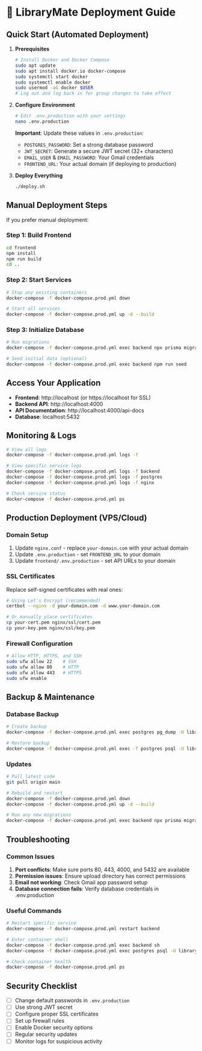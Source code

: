 # 🚀 LibraryMate Deployment Guide

## Quick Start (Automated Deployment)

1. **Prerequisites**
   ```bash
   # Install Docker and Docker Compose
   sudo apt update
   sudo apt install docker.io docker-compose
   sudo systemctl start docker
   sudo systemctl enable docker
   sudo usermod -aG docker $USER
   # Log out and log back in for group changes to take effect
   ```

2. **Configure Environment**
   ```bash
   # Edit .env.production with your settings
   nano .env.production
   ```
   
   **Important**: Update these values in `.env.production`:
   - `POSTGRES_PASSWORD`: Set a strong database password
   - `JWT_SECRET`: Generate a secure JWT secret (32+ characters)
   - `EMAIL_USER` & `EMAIL_PASSWORD`: Your Gmail credentials
   - `FRONTEND_URL`: Your actual domain (if deploying to production)

3. **Deploy Everything**
   ```bash
   ./deploy.sh
   ```

## Manual Deployment Steps

If you prefer manual deployment:

### Step 1: Build Frontend
```bash
cd frontend
npm install
npm run build
cd ..
```

### Step 2: Start Services
```bash
# Stop any existing containers
docker-compose -f docker-compose.prod.yml down

# Start all services
docker-compose -f docker-compose.prod.yml up -d --build
```

### Step 3: Initialize Database
```bash
# Run migrations
docker-compose -f docker-compose.prod.yml exec backend npx prisma migrate deploy

# Seed initial data (optional)
docker-compose -f docker-compose.prod.yml exec backend npm run seed
```

## Access Your Application

- **Frontend**: http://localhost (or https://localhost for SSL)
- **Backend API**: http://localhost:4000
- **API Documentation**: http://localhost:4000/api-docs
- **Database**: localhost:5432

## Monitoring & Logs

```bash
# View all logs
docker-compose -f docker-compose.prod.yml logs -f

# View specific service logs
docker-compose -f docker-compose.prod.yml logs -f backend
docker-compose -f docker-compose.prod.yml logs -f postgres
docker-compose -f docker-compose.prod.yml logs -f nginx

# Check service status
docker-compose -f docker-compose.prod.yml ps
```

## Production Deployment (VPS/Cloud)

### Domain Setup
1. Update `nginx.conf` - replace `your-domain.com` with your actual domain
2. Update `.env.production` - set `FRONTEND_URL` to your domain
3. Update `frontend/.env.production` - set API URLs to your domain

### SSL Certificates
Replace self-signed certificates with real ones:
```bash
# Using Let's Encrypt (recommended)
certbot --nginx -d your-domain.com -d www.your-domain.com

# Or manually place certificates
cp your-cert.pem nginx/ssl/cert.pem
cp your-key.pem nginx/ssl/key.pem
```

### Firewall Configuration
```bash
# Allow HTTP, HTTPS, and SSH
sudo ufw allow 22    # SSH
sudo ufw allow 80    # HTTP
sudo ufw allow 443   # HTTPS
sudo ufw enable
```

## Backup & Maintenance

### Database Backup
```bash
# Create backup
docker-compose -f docker-compose.prod.yml exec postgres pg_dump -U librarymate_user librarymate > backup.sql

# Restore backup
docker-compose -f docker-compose.prod.yml exec -T postgres psql -U librarymate_user librarymate < backup.sql
```

### Updates
```bash
# Pull latest code
git pull origin main

# Rebuild and restart
docker-compose -f docker-compose.prod.yml down
docker-compose -f docker-compose.prod.yml up -d --build

# Run any new migrations
docker-compose -f docker-compose.prod.yml exec backend npx prisma migrate deploy
```

## Troubleshooting

### Common Issues

1. **Port conflicts**: Make sure ports 80, 443, 4000, and 5432 are available
2. **Permission issues**: Ensure upload directory has correct permissions
3. **Email not working**: Check Gmail app password setup
4. **Database connection fails**: Verify database credentials in .env.production

### Useful Commands
```bash
# Restart specific service
docker-compose -f docker-compose.prod.yml restart backend

# Enter container shell
docker-compose -f docker-compose.prod.yml exec backend sh
docker-compose -f docker-compose.prod.yml exec postgres psql -U librarymate_user librarymate

# Check container health
docker-compose -f docker-compose.prod.yml ps
```

## Security Checklist

- [ ] Change default passwords in `.env.production`
- [ ] Use strong JWT secret
- [ ] Configure proper SSL certificates
- [ ] Set up firewall rules
- [ ] Enable Docker security options
- [ ] Regular security updates
- [ ] Monitor logs for suspicious activity